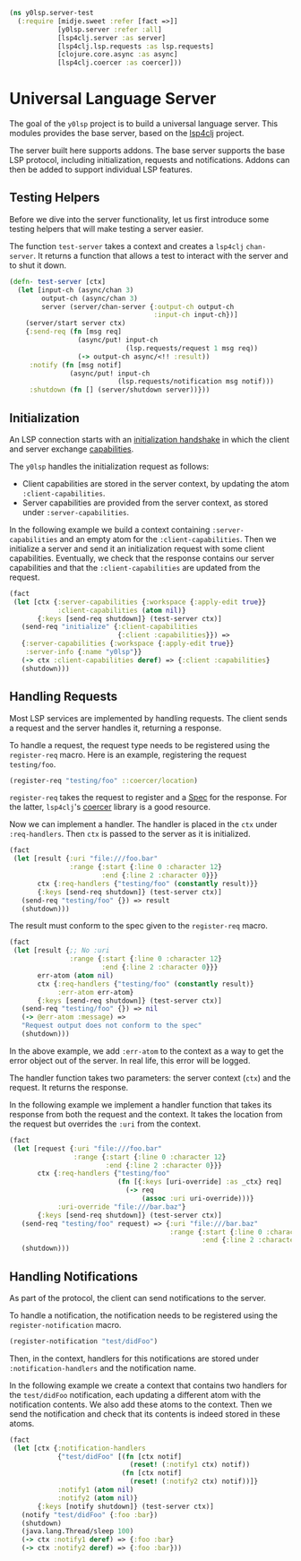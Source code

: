 ```clojure
(ns y0lsp.server-test
  (:require [midje.sweet :refer [fact =>]]
            [y0lsp.server :refer :all]
            [lsp4clj.server :as server]
            [lsp4clj.lsp.requests :as lsp.requests]
            [clojure.core.async :as async]
            [lsp4clj.coercer :as coercer]))

```
# Universal Language Server

The goal of the `y0lsp` project is to build a universal language server. This
modules provides the base server, based on the
[lsp4clj](https://github.com/clojure-lsp/lsp4clj) project.

The server built here supports addons. The base server supports the base LSP
protocol, including initialization, requests and notifications. Addons can
then be added to support individual LSP features.

## Testing Helpers

Before we dive into the server functionality, let us first introduce some
testing helpers that will make testing a server easier.

The function `test-server` takes a context and creates a `lsp4clj`
`chan-server`. It returns a function that allows a test to interact with the
server and to shut it down.
```clojure
(defn- test-server [ctx]
  (let [input-ch (async/chan 3)
        output-ch (async/chan 3)
        server (server/chan-server {:output-ch output-ch
                                    :input-ch input-ch})]
    (server/start server ctx)
    {:send-req (fn [msg req]
                 (async/put! input-ch
                             (lsp.requests/request 1 msg req))
                 (-> output-ch async/<!! :result))
     :notify (fn [msg notif]
               (async/put! input-ch
                           (lsp.requests/notification msg notif)))
     :shutdown (fn [] (server/shutdown server))}))

```
## Initialization

An LSP connection starts with an [initialization
handshake](https://microsoft.github.io/language-server-protocol/specifications/lsp/3.17/specification/#initialize)
in which the client and server exchange
[capabilities](https://microsoft.github.io/language-server-protocol/specifications/lsp/3.17/specification/#capabilities).

The `y0lsp` handles the initialization request as follows:
* Client capabilities are stored in the server context, by updating the atom
  `:client-capabilities`.
* Server capabilities are provided from the server context, as stored under
  `:server-capabilities`.

In the following example we build a context containing `:server-capabilities`
and an empty atom for the `:client-capabilities`. Then we initialize a server
and send it an initialization request with some client capabilities.
Eventually, we check that the response contains our server capabilities and
that the `:client-capabilities` are updated from the request.
```clojure
(fact
 (let [ctx {:server-capabilities {:workspace {:apply-edit true}}
            :client-capabilities (atom nil)}
       {:keys [send-req shutdown]} (test-server ctx)]
   (send-req "initialize" {:client-capabilities
                           {:client :capabilities}}) =>
   {:server-capabilities {:workspace {:apply-edit true}}
    :server-info {:name "y0lsp"}}
   (-> ctx :client-capabilities deref) => {:client :capabilities}
   (shutdown)))

```
## Handling Requests

Most LSP services are implemented by handling requests. The client sends a
request and the server handles it, returning a response.

To handle a request, the request type needs to be registered using the
`register-req` macro. Here is an example, registering the request
`testing/foo`.
```clojure
(register-req "testing/foo" ::coercer/location)

```
`register-req` takes the request to register and a
[Spec](https://clojure.org/guides/spec) for the response. For the latter,
`lsp4clj`'s
[coercer](https://github.com/clojure-lsp/lsp4clj/blob/master/src/lsp4clj/coercer.clj)
library is a good resource.

Now we can implement a handler. The handler is placed in the `ctx` under
`:req-handlers`. Then `ctx` is passed to the server as it is initialized.
```clojure
(fact
 (let [result {:uri "file:///foo.bar"
               :range {:start {:line 0 :character 12}
                       :end {:line 2 :character 0}}}
       ctx {:req-handlers {"testing/foo" (constantly result)}}
       {:keys [send-req shutdown]} (test-server ctx)]
   (send-req "testing/foo" {}) => result
   (shutdown)))

```
The result must conform to the spec given to the `register-req` macro.
```clojure
(fact
 (let [result {;; No :uri
               :range {:start {:line 0 :character 12}
                       :end {:line 2 :character 0}}}
       err-atom (atom nil)
       ctx {:req-handlers {"testing/foo" (constantly result)}
            :err-atom err-atom}
       {:keys [send-req shutdown]} (test-server ctx)]
   (send-req "testing/foo" {}) => nil
   (-> @err-atom :message) =>
   "Request output does not conform to the spec"
   (shutdown)))

```
In the above example, we add `:err-atom` to the context as a way to get the
error object out of the server. In real life, this error will be logged.

The handler function takes two parameters: the server context (`ctx`) and the
request. It returns the response.

In the following example we implement a handler function that takes its
response from both the request and the context. It takes the location from
the request but overrides the `:uri` from the context.
```clojure
(fact
 (let [request {:uri "file:///foo.bar"
                :range {:start {:line 0 :character 12}
                        :end {:line 2 :character 0}}}
       ctx {:req-handlers {"testing/foo"
                           (fn [{:keys [uri-override] :as _ctx} req]
                             (-> req
                                 (assoc :uri uri-override)))}
            :uri-override "file:///bar.baz"}
       {:keys [send-req shutdown]} (test-server ctx)]
   (send-req "testing/foo" request) => {:uri "file:///bar.baz"
                                        :range {:start {:line 0 :character 12}
                                                :end {:line 2 :character 0}}}
   (shutdown)))

```
## Handling Notifications

As part of the protocol, the client can send notifications to the server.

To handle a notification, the notification needs to be registered using the
`register-notification` macro.
```clojure
(register-notification "test/didFoo")

```
Then, in the context, handlers for this notifications are stored under
`:notification-handlers` and the notification name.

In the following example we create a context that contains two handlers for
the `test/didFoo` notification, each updating a different atom with the
notification contents. We also add these atoms to the context. Then we send
the notification and check that its contents is indeed stored in these atoms.
```clojure
(fact
 (let [ctx {:notification-handlers
            {"test/didFoo" [(fn [ctx notif]
                              (reset! (:notify1 ctx) notif))
                            (fn [ctx notif]
                              (reset! (:notify2 ctx) notif))]}
            :notify1 (atom nil)
            :notify2 (atom nil)}
       {:keys [notify shutdown]} (test-server ctx)]
   (notify "test/didFoo" {:foo :bar})
   (shutdown)
   (java.lang.Thread/sleep 100)
   (-> ctx :notify1 deref) => {:foo :bar}
   (-> ctx :notify2 deref) => {:foo :bar}))
```

